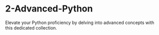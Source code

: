 # 2-Advanced-Python
Elevate your Python proficiency by delving into advanced concepts with this dedicated collection.

